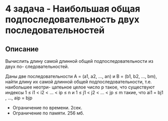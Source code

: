 # 4 задача - Наибольшая общая подпоследовательность двух последовательностей
## Описание
Вычислить длину самой длинной общей подпоследовательности из двух по-
следовательностей.

Даны две последовательности A = (a1, a2, ..., an) и B = (b1, b2, ..., bm), найти
длину их самой длинной общей подпоследовательности, т.е. наибольшее неотри-
цатеьное целое число p такое, что существуют индексы 1 ≤ i1 < i2 < ... < ip ≤ n
и 1 ≤ j1 < j2 < ... < jp ≤ m такие, что ai1 = bj1 , ..., aip = bjp

- Ограничение по времени. 2сек.
- Ограничение по памяти. 256 мб.